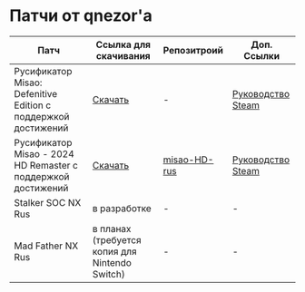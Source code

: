 # Патчи от qnezor'а
| Патч | Ссылка для скачивания | Репозитроий | Доп. Ссылки |
| ---- | --------------------- | ----------- | ----------- |
| Русификатор Misao: Defenitive Edition с поддержкой достижений | [Скачать](https://drive.google.com/file/d/1R9Afj3XsIi88jVa-v1_PY5jtj7RAu4ah) | - | [Руководство Steam](https://steamcommunity.com/sharedfiles/filedetails/?id=3254824342)|
| Русификатор Misao - 2024 HD Remaster с поддержкой достижений | [Скачать](https://github.com/qnezor/misao-HD-rus/releases/download/1.0/misaoHD-rus.zip) | [misao-HD-rus](https://github.com/qnezor/misao-HD-rus) | [Руководство Steam](https://steamcommunity.com/sharedfiles/filedetails/?id=3340458010) |
| Stalker SOC NX Rus | в разработке | - | - |
| Mad Father NX Rus | в планах (требуется копия для Nintendo Switch) | - | - |
